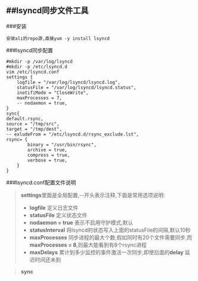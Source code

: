 ##lsyncd同步文件工具
------
###安装

	安装ali的repo源,直接yum -y install lsyncd

###lsyncd同步配置

	#mkdir -p /var/log/lsyncd
	#mkdir -p /etc/lsyncd.d
	vim /etc/lsyncd.conf
	settings {
		logfile = "/var/log/lsyncd/lsyncd.log",
		statusFile = "/var/log/lsyncd/lsyncd.status",
		inotifiMode = "CloseWrite",
		maxProcesses = 7,
		-- nodaemon = true,
	}
	sync{
	default.rsync,
	source = "/tmp/src",
	target = "/tmp/dest",
	-- exludeFrom = "/etc/lsyncd.d/rsync_exclude.lst",
	rsync= {
			binary = "/usr/bin/rsync",
			archive = true,
			compress = true,
			verbose = true,
		}
	}

###lsyncd.conf配置文件说明
> **settings**里面是全局配置,--开头表示注释,下面是常用选项说明:
>
> 	+ **logfile** 定义日志文件
> 	+ **statusFile** 定义状态文件
> 	+ **nodaemon = true** 表示不启用守护模式,默认
> 	+ **statusInterval** 将lsyncd的状态写入上面的statusFile的间隔,默认10秒
> 	+ **maxProcesses** 同步进程的最大个数,假如同时有20个文件需要同步,而 **maxProcesses = 8**,则最大能看到有8个rsync进程
> 	+ **maxDelays** 累计到多少监控的事件激活一次同步,即使后面的**delay** 延迟时间还未到

> **sync**
